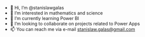 - 👋 Hi, I’m @stanislawgalas
- 👀 I’m interested in mathematics and science
- 🌱 I’m currently learning Power BI
- 💞️ I’m looking to collaborate on projects related to Power Apps
- 📫 You can reach me via e-mail stanislaw.galas@gmail.com

<!---
stanislawgalas/stanislawgalas is a ✨ special ✨ repository because its `README.md` (this file) appears on your GitHub profile.
You can click the Preview link to take a look at your changes.
--->
